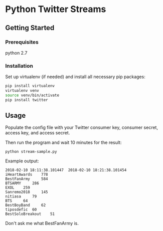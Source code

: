 # Python Twitter Streams

## Getting Started

### Prerequisites
python 2.7

### Installation

Set up virtualenv (if needed) and install all necessary pip packages:

```bash
pip install virtualenv
virtualenv venv
source venv/bin/activate
pip install twitter
```

## Usage

Populate the config file with your Twitter consumer key, consumer secret, access key, and access secret.

Then run the program and wait 10 minutes for the result:
```
python stream-sample.py
```

Example output:
```
2018-02-10 18:11:38.101447	2018-02-10 18:21:38.101454
iHeartAwards 	778
BestFanArmy 	584
BTSARMY 	286
EXOL 	259
Sanremo2018 	145
nitiasa 	79
BTS 	64
BestBoyBand 	62
tiposdefic 	60
BestSoloBreakout 	51
```

Don't ask me what BestFanArmy is.
